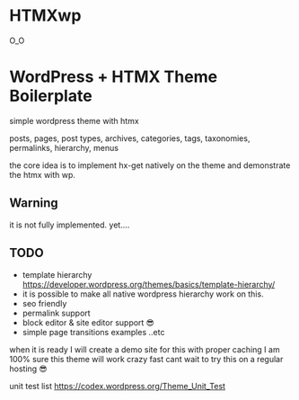 # HTMXwp

O_O


# WordPress + HTMX Theme Boilerplate

simple wordpress theme with htmx

posts, pages, post types, archives, categories, tags, taxonomies, permalinks, hierarchy, menus

the core idea is to implement hx-get natively on the theme and demonstrate the htmx with wp.


## Warning 
it is not fully implemented. yet....



## TODO
-  template hierarchy https://developer.wordpress.org/themes/basics/template-hierarchy/
- it is possible to make all native wordpress hierarchy work on this.
- seo friendly
- permalink support
- block editor & site editor support 😎
- simple page transitions examples ..etc



when it is ready I will create a demo site for this
with proper caching I am 100% sure this theme will work crazy fast
cant wait to try this on a regular hosting  😎

unit test list https://codex.wordpress.org/Theme_Unit_Test